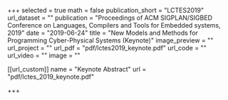 +++
selected = true
math = false
publication_short = "LCTES2019"
url_dataset = ""
publication = "Proceedings of ACM SIGPLAN/SIGBED Conference on Languages, Compilers and Tools for Embedded systems, 2019"
date = "2019-06-24"
title = "New Models and Methods for Programming Cyber-Physical Systems (Keynote)"
image_preview = ""
url_project = ""
url_pdf = "pdf/lctes2019_keynote.pdf"
url_code = ""
url_video = ""
image = ""

[[url_custom]]
name = "Keynote Abstract"
url = "pdf/lctes_2019_keynote.pdf"

+++

